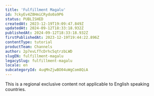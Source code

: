 ```yaml
---
title: 'Fulfillment Magalu'
id: 7ckyEv4Z8HmiCRydo0a9P6
status: PUBLISHED
createdAt: 2023-12-19T19:09:47.849Z
updatedAt: 2024-09-12T18:33:18.932Z
publishedAt: 2024-09-12T18:33:18.932Z
firstPublishedAt: 2023-12-19T19:44:22.896Z
contentType: tutorial
productTeam: Channels
author: 2p7evLfTcDrhc5qtrzbLWD
slugEN: fulfillment-magalu
legacySlug: fulfillment-magalu
locale: en
subcategoryId: 4uqMnZjwBO04uWgCom8QiA
---
```


<div class="alert alert-warning" role="alert">This is a regional exclusive content not applicable to English speaking countries.</div>
